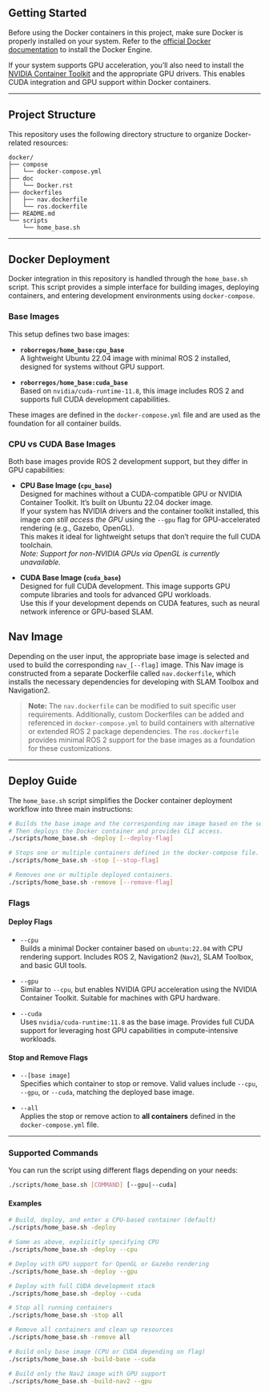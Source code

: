 ## Getting Started

Before using the Docker containers in this project, make sure Docker is properly installed on your system. Refer to the [official Docker documentation](https://docs.docker.com/engine/install/) to install the Docker Engine.

If your system supports GPU acceleration, you’ll also need to install the [NVIDIA Container Toolkit](https://docs.nvidia.com/datacenter/cloud-native/container-toolkit/install-guide.html) and the appropriate GPU drivers. This enables CUDA integration and GPU support within Docker containers.

---

## Project Structure

This repository uses the following directory structure to organize Docker-related resources:
```
docker/
├── compose
│   └── docker-compose.yml
├── doc
│   └── Docker.rst
├── dockerfiles
│   ├── nav.dockerfile
│   └── ros.dockerfile
├── README.md
└── scripts
    └── home_base.sh
```

---

## Docker Deployment

Docker integration in this repository is handled through the `home_base.sh` script. This script provides a simple interface for building images, deploying containers, and entering development environments using `docker-compose`.

### Base Images

This setup defines two base images:

- **`roborregos/home_base:cpu_base`**  
  A lightweight Ubuntu 22.04 image with minimal ROS 2 installed, designed for systems without GPU support.

- **`roborregos/home_base:cuda_base`**  
  Based on `nvidia/cuda-runtime-11.8`, this image includes ROS 2 and supports full CUDA development capabilities.

These images are defined in the `docker-compose.yml` file and are used as the foundation for all container builds.

### CPU vs CUDA Base Images

Both base images provide ROS 2 development support, but they differ in GPU capabilities:

- **CPU Base Image (`cpu_base`)**  
  Designed for machines without a CUDA-compatible GPU or NVIDIA Container Toolkit. It’s built on Ubuntu 22.04 docker image.  
  If your system has NVIDIA drivers and the container toolkit installed, this image *can still access the GPU* using the `--gpu` flag for GPU-accelerated rendering (e.g., Gazebo, OpenGL).  
  This makes it ideal for lightweight setups that don’t require the full CUDA toolchain.  
  *Note: Support for non-NVIDIA GPUs via OpenGL is currently unavailable.*

- **CUDA Base Image (`cuda_base`)**  
  Designed for full CUDA development. This image supports GPU compute libraries and tools for advanced GPU workloads.  
  Use this if your development depends on CUDA features, such as neural network inference or GPU-based SLAM.

## Nav Image

Depending on the user input, the appropriate base image is selected and used to build the corresponding `nav_[--flag]` image. This Nav image is constructed from a separate Dockerfile called `nav.dockerfile`, which installs the necessary dependencies for developing with SLAM Toolbox and Navigation2.

> **Note:** The `nav.dockerfile` can be modified to suit specific user requirements. Additionally, custom Dockerfiles can be added and referenced in `docker-compose.yml` to build containers with alternative or extended ROS 2 package dependencies. The `ros.dockerfile` provides minimal ROS 2 support for the base images as a foundation for these customizations.

---

## Deploy Guide

The `home_base.sh` script simplifies the Docker container deployment workflow into three main instructions:

```bash
# Builds the base image and the corresponding nav image based on the selected flag.
# Then deploys the Docker container and provides CLI access.
./scripts/home_base.sh -deploy [--deploy-flag]

# Stops one or multiple containers defined in the docker-compose file.
./scripts/home_base.sh -stop [--stop-flag]

# Removes one or multiple deployed containers.
./scripts/home_base.sh -remove [--remove-flag]
```

### Flags

#### Deploy Flags

- `--cpu`  
  Builds a minimal Docker container based on `ubuntu:22.04` with CPU rendering support. Includes ROS 2, Navigation2 (`Nav2`), SLAM Toolbox, and basic GUI tools.

- `--gpu`  
  Similar to `--cpu`, but enables NVIDIA GPU acceleration using the NVIDIA Container Toolkit. Suitable for machines with GPU hardware.

- `--cuda`  
  Uses `nvidia/cuda-runtime:11.8` as the base image. Provides full CUDA support for leveraging host GPU capabilities in compute-intensive workloads.


#### Stop and Remove Flags

- `--[base image]`  
  Specifies which container to stop or remove. Valid values include `--cpu`, `--gpu`, or `--cuda`, matching the deployed base image.

- `--all`  
  Applies the stop or remove action to **all containers** defined in the `docker-compose.yml` file.

---

### Supported Commands

You can run the script using different flags depending on your needs:

```bash
./scripts/home_base.sh [COMMAND] [--gpu|--cuda]
```
#### Examples
```bash
# Build, deploy, and enter a CPU-based container (default)
./scripts/home_base.sh -deploy

# Same as above, explicitly specifying CPU
./scripts/home_base.sh -deploy --cpu

# Deploy with GPU support for OpenGL or Gazebo rendering
./scripts/home_base.sh -deploy --gpu

# Deploy with full CUDA development stack
./scripts/home_base.sh -deploy --cuda

# Stop all running containers
./scripts/home_base.sh -stop all

# Remove all containers and clean up resources
./scripts/home_base.sh -remove all

# Build only base image (CPU or CUDA depending on flag)
./scripts/home_base.sh -build-base --cuda

# Build only the Nav2 image with GPU support
./scripts/home_base.sh -build-nav2 --gpu

```